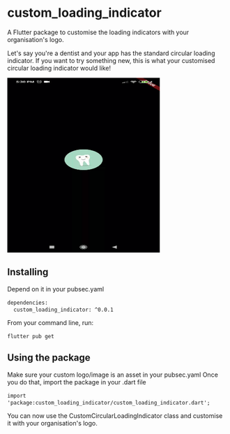 # custom_loading_indicator

A Flutter package to customise the loading indicators with your organisation's logo.

Let's say you're a dentist and your app has the standard circular loading indicator. If you want to try
something new, this is what your customised circular loading indicator would like!

<img src="customcircularloading.gif" width="350" height="400"/>

## Installing
Depend on it in your pubsec.yaml

```
dependencies:
  custom_loading_indicator: ^0.0.1
```

From your command line, run:
```
flutter pub get
```

## Using the package
Make sure your custom logo/image is an asset in your pubsec.yaml
Once you do that, import the package in your .dart file

```
import 'package:custom_loading_indicator/custom_loading_indicator.dart';
```

You can now use the CustomCircularLoadingIndicator class and customise it with your organisation's logo.